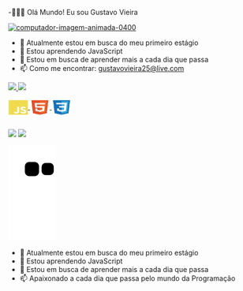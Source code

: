 -👱🏻‍♂️ Olá Mundo! Eu sou Gustavo Vieira

 <a href="https://www.imagensanimadas.com/cat-computadores-56.htm"><img src="https://www.imagensanimadas.com/data/media/56/computador-imagem-animada-0400.gif" border="0" alt="computador-imagem-animada-0400" /></a>

- 🔭 Atualmente estou em busca do meu primeiro estágio
- 🌱 Estou aprendendo JavaScript
- 👯 Estou em busca de aprender mais a cada dia que passa
- 📫 Como me encontrar: gustavovieira25@live.com

<div align="display: inline_block">
  <a href="https://github.com/GusttavoBR">
  <img height="180em" src="https://github-readme-stats.vercel.app/api?username=GusttavoBR&show_icons=true&theme=aura&include_all_commits=true&count_private=true"/>
  <img height="180em" src="https://github-readme-stats.vercel.app/api/top-langs/?username=GusttavoBR&layout=compact&langs_count=7&theme=aura"/>
</div>
<div style="display: inline_block"><br>
  <img align="center" alt="Guh-Js" height="30" width="40" src="https://raw.githubusercontent.com/devicons/devicon/master/icons/javascript/javascript-plain.svg">
  <img align="center" alt="Guh-Js" height="30" width="40" src="https://raw.githubusercontent.com/devicons/devicon/master/icons/html5/html5-original.svg">
  <img align="center" alt="Guh-Js" height="30" width="40" src="https://raw.githubusercontent.com/devicons/devicon/master/icons/css3/css3-original.svg">
  

</div>
  
  ##
 
<div> 
  <a href = "mailto:gustavovieira25@live.com"><img src="https://img.shields.io/badge/Microsoft_Outlook-0078D4?style=for-the-badge&logo=microsoft-outlook&logoColor=white" target="_blank"></a>
  <a href="https://www.linkedin.com/in/gustavo-vieira-arruda-267019175/" target="_blank"><img src="https://img.shields.io/badge/-LinkedIn-%230077B5?style=for-the-badge&logo=linkedin&logoColor=white" target="_blank"></a> 
 
  ![Snake animation](https://github.com/GusttavoBR/GusttavoBR/blob/output/github-contribution-grid-snake.svg)
 
</div>

- 🔭 Atualmente estou em busca do meu primeiro estágio
- 🌱 Estou aprendendo JavaScript
- 👯 Estou em busca de aprender mais a cada dia que passa
- 📫 Apaixonado a cada dia que passa pelo mundo da Programação

